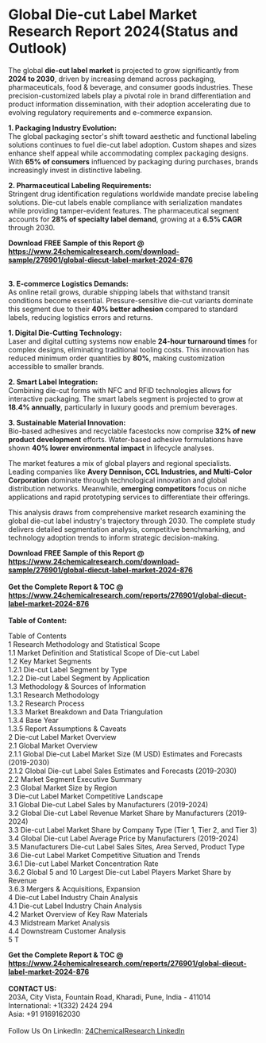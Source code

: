<h1>Global Die-cut Label Market Research Report 2024(Status and Outlook)</h1><p>The global <strong>die-cut label market</strong> is projected to grow significantly from <strong>2024 to 2030</strong>, driven by increasing demand across packaging, pharmaceuticals, food &amp; beverage, and consumer goods industries. These precision-customized labels play a pivotal role in brand differentiation and product information dissemination, with their adoption accelerating due to evolving regulatory requirements and e-commerce expansion.</p><p><strong>1. Packaging Industry Evolution:</strong><br>
The global packaging sector's shift toward aesthetic and functional labeling solutions continues to fuel die-cut label adoption. Custom shapes and sizes enhance shelf appeal while accommodating complex packaging designs. With <strong>65% of consumers</strong> influenced by packaging during purchases, brands increasingly invest in distinctive labeling.</p><p><strong>2. Pharmaceutical Labeling Requirements:</strong><br>
Stringent drug identification regulations worldwide mandate precise labeling solutions. Die-cut labels enable compliance with serialization mandates while providing tamper-evident features. The pharmaceutical segment accounts for <strong>28% of specialty label demand</strong>, growing at a <strong>6.5% CAGR</strong> through 2030.</p><div><b>Download FREE Sample of this Report @ 
            <a href="https://www.24chemicalresearch.com/download-sample/276901/global-diecut-label-market-2024-876">
            https://www.24chemicalresearch.com/download-sample/276901/global-diecut-label-market-2024-876</a></b></div><br><p><strong>3. E-commerce Logistics Demands:</strong><br>
As online retail grows, durable shipping labels that withstand transit conditions become essential. Pressure-sensitive die-cut variants dominate this segment due to their <strong>40% better adhesion</strong> compared to standard labels, reducing logistics errors and returns.</p><p><strong>1. Digital Die-Cutting Technology:</strong><br>
Laser and digital cutting systems now enable <strong>24-hour turnaround times</strong> for complex designs, eliminating traditional tooling costs. This innovation has reduced minimum order quantities by <strong>80%</strong>, making customization accessible to smaller brands.</p><p><strong>2. Smart Label Integration:</strong><br>
Combining die-cut forms with NFC and RFID technologies allows for interactive packaging. The smart labels segment is projected to grow at <strong>18.4% annually</strong>, particularly in luxury goods and premium beverages.</p><p><strong>3. Sustainable Material Innovation:</strong><br>
Bio-based adhesives and recyclable facestocks now comprise <strong>32% of new product development</strong> efforts. Water-based adhesive formulations have shown <strong>40% lower environmental impact</strong> in lifecycle analyses.</p><p>The market features a mix of global players and regional specialists. Leading companies like <strong>Avery Dennison, CCL Industries, and Multi-Color Corporation</strong> dominate through technological innovation and global distribution networks. Meanwhile, <strong>emerging competitors</strong> focus on niche applications and rapid prototyping services to differentiate their offerings.</p><p>This analysis draws from comprehensive market research examining the global die-cut label industry's trajectory through 2030. The complete study delivers detailed segmentation analysis, competitive benchmarking, and technology adoption trends to inform strategic decision-making.</p><div><b>Download FREE Sample of this Report @ 
            <a href="https://www.24chemicalresearch.com/download-sample/276901/global-diecut-label-market-2024-876">
            https://www.24chemicalresearch.com/download-sample/276901/global-diecut-label-market-2024-876</a></b></div><br><div><b>Get the Complete Report & TOC @ 
            <a href="https://www.24chemicalresearch.com/reports/276901/global-diecut-label-market-2024-876">
            https://www.24chemicalresearch.com/reports/276901/global-diecut-label-market-2024-876</a></b></div><br>
            <b>Table of Content:</b><p>Table of Contents<br />
1 Research Methodology and Statistical Scope<br />
1.1 Market Definition and Statistical Scope of Die-cut Label<br />
1.2 Key Market Segments<br />
1.2.1 Die-cut Label Segment by Type<br />
1.2.2 Die-cut Label Segment by Application<br />
1.3 Methodology & Sources of Information<br />
1.3.1 Research Methodology<br />
1.3.2 Research Process<br />
1.3.3 Market Breakdown and Data Triangulation<br />
1.3.4 Base Year<br />
1.3.5 Report Assumptions & Caveats<br />
2 Die-cut Label Market Overview<br />
2.1 Global Market Overview<br />
2.1.1 Global Die-cut Label Market Size (M USD) Estimates and Forecasts (2019-2030)<br />
2.1.2 Global Die-cut Label Sales Estimates and Forecasts (2019-2030)<br />
2.2 Market Segment Executive Summary<br />
2.3 Global Market Size by Region<br />
3 Die-cut Label Market Competitive Landscape<br />
3.1 Global Die-cut Label Sales by Manufacturers (2019-2024)<br />
3.2 Global Die-cut Label Revenue Market Share by Manufacturers (2019-2024)<br />
3.3 Die-cut Label Market Share by Company Type (Tier 1, Tier 2, and Tier 3)<br />
3.4 Global Die-cut Label Average Price by Manufacturers (2019-2024)<br />
3.5 Manufacturers Die-cut Label Sales Sites, Area Served, Product Type<br />
3.6 Die-cut Label Market Competitive Situation and Trends<br />
3.6.1 Die-cut Label Market Concentration Rate<br />
3.6.2 Global 5 and 10 Largest Die-cut Label Players Market Share by Revenue<br />
3.6.3 Mergers & Acquisitions, Expansion<br />
4 Die-cut Label Industry Chain Analysis<br />
4.1 Die-cut Label Industry Chain Analysis<br />
4.2 Market Overview of Key Raw Materials<br />
4.3 Midstream Market Analysis<br />
4.4 Downstream Customer Analysis<br />
5 T</p><div><b>Get the Complete Report & TOC @ 
            <a href="https://www.24chemicalresearch.com/reports/276901/global-diecut-label-market-2024-876">
            https://www.24chemicalresearch.com/reports/276901/global-diecut-label-market-2024-876</a></b></div><br><b>CONTACT US:</b><br>
            203A, City Vista, Fountain Road, Kharadi, Pune, India - 411014<br>
            International: +1(332) 2424 294<br>
            Asia: +91 9169162030 <br><br>
            Follow Us On LinkedIn: <a href="https://www.linkedin.com/company/24chemicalresearch/">24ChemicalResearch LinkedIn</a>